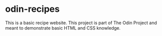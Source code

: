 # odin-recipes

This is a basic recipe website. This project is part of The Odin Project and meant to demonstrate basic HTML and CSS knowledge.
